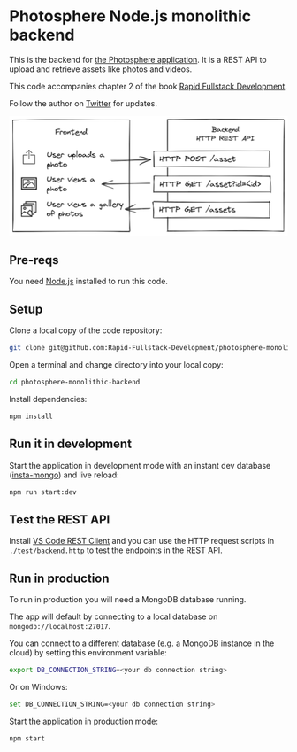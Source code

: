# Photosphere Node.js monolithic backend

This is the backend for [the Photosphere application](https://rapidfullstackdevelopment.com/example-application). It is a REST API to upload and retrieve assets like photos and videos.

This code accompanies chapter 2 of the book [Rapid Fullstack Development](https://rapidfullstackdevelopment.com/).

Follow the author on [Twitter](https://twitter.com/codecapers) for updates.

![Photosphere diagram](docs/Diagram.png)

## Pre-reqs

You need [Node.js](https://nodejs.org/en/) installed to run this code.

## Setup

Clone a local copy of the code repository:

```bash
git clone git@github.com:Rapid-Fullstack-Development/photosphere-monolithic-backend.git
```

Open a terminal and change directory into your local copy:

```bash
cd photosphere-monolithic-backend
```

Install dependencies:

```bash
npm install
```

## Run it in development

Start the application in development mode with an instant dev database ([insta-mongo](https://www.npmjs.com/package/insta-mongo)) and live reload:

```bash
npm run start:dev
```

## Test the REST API

Install [VS Code REST Client](https://marketplace.visualstudio.com/items?itemName=humao.rest-client) and you can use the HTTP request scripts in `./test/backend.http` to test the endpoints in the REST API.

## Run in production

To run in production you will need a MongoDB database running.

The app will default by connecting to a local database on `mongodb://localhost:27017`.

You can connect to a different database (e.g. a MongoDB instance in the cloud) by setting this environment variable:

```bash
export DB_CONNECTION_STRING=<your db connection string>
```

Or on Windows:

```bash
set DB_CONNECTION_STRING=<your db connection string>
```

Start the application in production mode:

```bash
npm start
```

